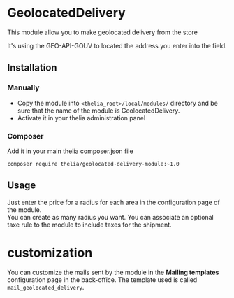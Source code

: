 # GeolocatedDelivery

This module allow you to make geolocated delivery from the store

It's using the GEO-API-GOUV to located the address you enter into the field.

## Installation

### Manually

* Copy the module into ```<thelia_root>/local/modules/``` directory and be sure that the name of the module is GeolocatedDelivery.
* Activate it in your thelia administration panel

### Composer

Add it in your main thelia composer.json file

```
composer require thelia/geolocated-delivery-module:~1.0
```

## Usage

Just enter the price for a radius for each area in the configuration page of the module.  
You can create as many radius you want.
You can associate an optional taxe rule to the module to include taxes for the shipment.

# customization

You can customize the mails sent by the module in the **Mailing templates** configuration page in the back-office. The
template used is called `mail_geolocated_delivery`.
